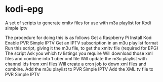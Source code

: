 # kodi-epg
A set of scripts to generate xmltv files for use with m3u playlist for Kodi simple iptv


The procedure for doing this is as follows
Get a Raspberry Pi
Install Kodi
Enable PVR Simple IPTV
Get an IPTV subscription in an m3u playlist format
Run this script, giving it the m3u file, to get the xmltv file (required for EPG)
  The script 
    Ask you which tv listings you require
    Will download those xml files and combine into 1 uber xml file
    Will update the m3u playlist with channel ids from xml files
    Will create a cron job to down xml files and combine.
Add the m3u playlist to PVR Simple IPTV
Add the XML tv file to PVR Simple IPTV
